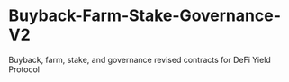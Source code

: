 # Buyback-Farm-Stake-Governance-V2
Buyback, farm, stake, and governance revised contracts for DeFi Yield Protocol
